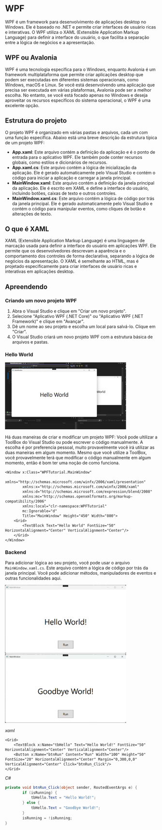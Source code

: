 ﻿# WPF
WPF é um framework para desenvolvimento de aplicações desktop no Windows. Ele é baseado no .NET e permite criar interfaces de usuário ricas e interativas. O WPF utiliza o XAML (Extensible Application Markup Language) para definir a interface do usuário, o que facilita a separação entre a lógica de negócios e a apresentação.

## WPF ou Avalonia
WPF é uma tecnologia específica para o Windows, enquanto Avalonia é um framework multiplataforma que permite criar aplicações desktop que podem ser executadas em diferentes sistemas operacionais, como Windows, macOS e Linux. Se você está desenvolvendo uma aplicação que precisa ser executada em várias plataformas, Avalonia pode ser a melhor escolha. No entanto, se você está focado apenas no Windows e deseja aproveitar os recursos específicos do sistema operacional, o WPF é uma excelente opção.

## Estrutura do projeto
O projeto WPF é organizado em várias pastas e arquivos, cada um com uma função específica. Abaixo está uma breve descrição da estrutura típica de um projeto WPF:

- **App.xaml**: Este arquivo contém a definição da aplicação e é o ponto de entrada para o aplicativo WPF. Ele também pode conter recursos globais, como estilos e dicionários de recursos.
- **App.xaml.cs**: Este arquivo contém a lógica de inicialização da aplicação. Ele é gerado automaticamente pelo Visual Studio e contém o código para iniciar a aplicação e carregar a janela principal.
- **MainWindow.xaml**: Este arquivo contém a definição da janela principal da aplicação. Ele é escrito em XAML e define a interface do usuário, incluindo botões, caixas de texto e outros controles.
- **MainWindow.xaml.cs**: Este arquivo contém a lógica de código por trás da janela principal. Ele é gerado automaticamente pelo Visual Studio e contém o código para manipular eventos, como cliques de botão e alterações de texto.

## O que é XAML
XAML (Extensible Application Markup Language) é uma linguagem de marcação usada para definir a interface do usuário em aplicações WPF. Ele permite que os desenvolvedores descrevam a aparência e o comportamento dos controles de forma declarativa, separando a lógica de negócios da apresentação. O XAML é semelhante ao HTML, mas é projetado especificamente para criar interfaces de usuário ricas e interativas em aplicações desktop.

## Apreendendo
### Criando um novo projeto WPF
1. Abra o Visual Studio e clique em "Criar um novo projeto".
2. Selecione "Aplicativo WPF (.NET Core)" ou "Aplicativo WPF (.NET Framework)" e clique em "Avançar".
3. Dê um nome ao seu projeto e escolha um local para salvá-lo. Clique em "Criar".
4. O Visual Studio criará um novo projeto WPF com a estrutura básica de arquivos e pastas.

### Hello World
<img src="images/HelloWorld.png" alt="Hello World" width="400"/>

Há duas maneiras de criar e modificar um projeto WPF: Você pode ultilizar a ToolBox do Visual Studio ou pode escrever o código manualmente. A escolha é por preferencia pessoal, muito provavelmente você irá utilizar as duas maneiras em algum momento.
Mesmo que você utilize a ToolBox, você provavelmente terá que modificar o código manualmente em algum momento, então é bom ter uma noção de como funciona.

```xaml
<Window x:Class="WPFTutorial.MainWindow"
        xmlns="http://schemas.microsoft.com/winfx/2006/xaml/presentation"
        xmlns:x="http://schemas.microsoft.com/winfx/2006/xaml"
        xmlns:d="http://schemas.microsoft.com/expression/blend/2008"
        xmlns:mc="http://schemas.openxmlformats.org/markup-compatibility/2006"
        xmlns:local="clr-namespace:WPFTutorial"
        mc:Ignorable="d"
        Title="MainWindow" Height="450" Width="800">
    <Grid>
        <TextBlock Text="Hello World" FontSize="50" HorizontalAlignment="Center" VerticalAlignment="Center"/>
    </Grid>
</Window>
```

### Backend
Para adicionar lógica ao seu projeto, você pode usar o arquivo `MainWindow.xaml.cs`. Este arquivo contém a lógica de código por trás da janela principal. Você pode adicionar métodos, manipuladores de eventos e outras funcionalidades aqui.

<img src="images/Run.png" alt="Backend" width="400"/>
<img src="images/!Run.png" alt="Debug" width="400"/>

*xaml*
```xaml
<Grid>
    <TextBlock x:Name="tbHello" Text="Hello World!" FontSize="50" HorizontalAlignment="Center" VerticalAlignment="Center"/>
    <Button x:Name="btnRun" Content="Run" Width="100" Height="50" FontSize="20" HorizontalAlignment="Center" Margin="0,300,0,0" VerticalAlignment="Center" Click="btnRun_Click"/>
</Grid>
```

*C#*
```csharp
private void btnRun_Click(object sender, RoutedEventArgs e) {
        if (isRunning) {
            tbHello.Text = "Hello World!";
        } else {
            tbHello.Text = "Goodbye World!";
        }
        isRunning = !isRunning;
}
```


